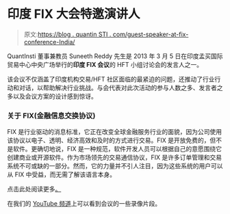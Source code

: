 # 印度 FIX 大会特邀演讲人

> 原文:[https://blog . quantin STI . com/guest-speaker-at-fix-conference-India/](https://blog.quantinsti.com/guest-speaker-at-fix-conference-india/)

QuantInsti 董事兼教员 Suneeth Reddy 先生是 2013 年 3 月 5 日在印度孟买国际贸易中心中央广场举行的**印度 FIX 会议**的 HFT 小组讨论会的发言人之一。

该会议不仅涵盖了印度机构交易/HFT 社区面临的最紧迫的问题，还推动了行业行动和对话，以帮助解决行业挑战。与会代表对此次活动的参与人数之多、发言者之多以及会议方案的设计感到惊讶。

### **关于 FIX(金融信息交换协议)**

FIX 是行业驱动的消息标准，它正在改变全球金融服务行业的面貌，因为公司使用该协议以电子、透明、经济高效和及时的方式进行交易。FIX 是开放免费的，但不是软件。更确切地说，FIX 是一种规范，软件开发人员可以根据自己的意愿围绕它创建商业或开源软件。作为市场领先的交易通信协议，FIX 是许多订单管理和交易系统不可或缺的一部分。然而，它的力量并不引人注目，因为这些系统的用户可以从 FIX 中受益，而无需了解该语言本身。

点击此处阅读更多[。](http://www.fix-events.com/index.html)

在我们的 [YouTube 频道](http://youtu.be/Q6OyZ7PKXTY)上可以看到会议的一些录像片段。